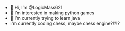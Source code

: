 - 👋 Hi, I’m @LogicMass621
- 👀 I’m interested in making python games
- 🌱 I’m currently trying to learn java
- I'm currently coding chess, maybe chess engine?!?!?
<!---
LogicMass621/LogicMass621 is a ✨ special ✨ repository because its `README.md` (this file) appears on your GitHub profile.
You can click the Preview link to take a look at your changes.
--->
